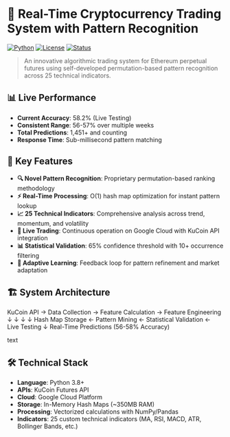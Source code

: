 # 🚀 Real-Time Cryptocurrency Trading System with Pattern Recognition

[![Python](https://img.shields.io/badge/Python-3.8%2B-blue)](https://python.org)
[![License](https://img.shields.io/badge/License-MIT-green)](LICENSE)
[![Status](https://img.shields.io/badge/Status-Active-brightgreen)](https://github.com/yourusername/crypto-trading-system)

> An innovative algorithmic trading system for Ethereum perpetual futures using self-developed permutation-based pattern recognition across 25 technical indicators.

## 📊 Live Performance

- **Current Accuracy**: 58.2% (Live Testing)
- **Consistent Range**: 56-57% over multiple weeks
- **Total Predictions**: 1,451+ and counting
- **Response Time**: Sub-millisecond pattern matching

## 🎯 Key Features

- **🔍 Novel Pattern Recognition**: Proprietary permutation-based ranking methodology
- **⚡ Real-Time Processing**: O(1) hash map optimization for instant pattern lookup
- **📈 25 Technical Indicators**: Comprehensive analysis across trend, momentum, and volatility
- **🤖 Live Trading**: Continuous operation on Google Cloud with KuCoin API integration
- **📊 Statistical Validation**: 65% confidence threshold with 10+ occurrence filtering
- **🔄 Adaptive Learning**: Feedback loop for pattern refinement and market adaptation

## 🏗️ System Architecture

KuCoin API → Data Collection → Feature Calculation → Feature Engineering
↓ ↓ ↓ ↓
Hash Map Storage ← Pattern Mining ← Statistical Validation ← Live Testing
↓
Real-Time Predictions (56-58% Accuracy)

text

## 🛠️ Technical Stack

- **Language**: Python 3.8+
- **APIs**: KuCoin Futures API
- **Cloud**: Google Cloud Platform
- **Storage**: In-Memory Hash Maps (~350MB RAM)
- **Processing**: Vectorized calculations with NumPy/Pandas
- **Indicators**: 25 custom technical indicators (MA, RSI, MACD, ATR, Bollinger Bands, etc.)
